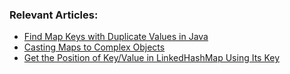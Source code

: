 ### Relevant Articles:
- [Find Map Keys with Duplicate Values in Java](https://www.baeldung.com/java-map-find-keys-repeated-values)
- [Casting Maps to Complex Objects](https://www.baeldung.com/java-cast-map-po)
- [Get the Position of Key/Value in LinkedHashMap Using Its Key](https://www.baeldung.com/java-linkedhashmap-key-position)
